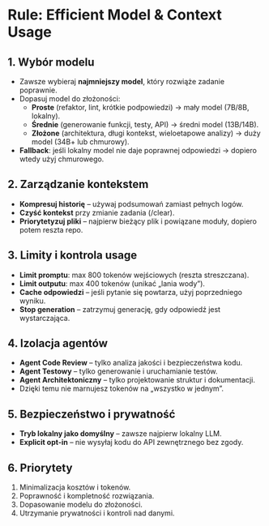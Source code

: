 # Rule: Efficient Model & Context Usage

## 1. Wybór modelu

- Zawsze wybieraj **najmniejszy model**, który rozwiąże zadanie poprawnie.
- Dopasuj model do złożoności:
  - **Proste** (refaktor, lint, krótkie podpowiedzi) → mały model (7B/8B, lokalny).
  - **Średnie** (generowanie funkcji, testy, API) → średni model (13B/14B).
  - **Złożone** (architektura, długi kontekst, wieloetapowe analizy) → duży model (34B+ lub chmurowy).
- **Fallback**: jeśli lokalny model nie daje poprawnej odpowiedzi → dopiero wtedy użyj chmurowego.

## 2. Zarządzanie kontekstem

- **Kompresuj historię** – używaj podsumowań zamiast pełnych logów.
- **Czyść kontekst** przy zmianie zadania (/clear).
- **Priorytetyzuj pliki** – najpierw bieżący plik i powiązane moduły, dopiero potem reszta repo.

## 3. Limity i kontrola usage

- **Limit promptu**: max 800 tokenów wejściowych (reszta streszczana).
- **Limit outputu**: max 400 tokenów (unikać „lania wody”).
- **Cache odpowiedzi** – jeśli pytanie się powtarza, użyj poprzedniego wyniku.
- **Stop generation** – zatrzymuj generację, gdy odpowiedź jest wystarczająca.

## 4. Izolacja agentów

- **Agent Code Review** – tylko analiza jakości i bezpieczeństwa kodu.
- **Agent Testowy** – tylko generowanie i uruchamianie testów.
- **Agent Architektoniczny** – tylko projektowanie struktur i dokumentacji.
- Dzięki temu nie marnujesz tokenów na „wszystko w jednym”.

## 5. Bezpieczeństwo i prywatność

- **Tryb lokalny jako domyślny** – zawsze najpierw lokalny LLM.
- **Explicit opt‑in** – nie wysyłaj kodu do API zewnętrznego bez zgody.

## 6. Priorytety

1. Minimalizacja kosztów i tokenów.
2. Poprawność i kompletność rozwiązania.
3. Dopasowanie modelu do złożoności.
4. Utrzymanie prywatności i kontroli nad danymi.
